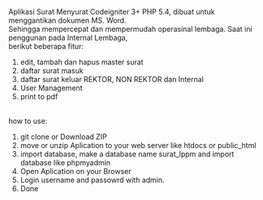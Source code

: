 Aplikasi Surat Menyurat Codeigniter 3+ PHP 5.4, dibuat untuk menggantikan dokumen MS. Word.</br>
Sehingga mempercepat dan mempermudah operasinal lembaga. Saat ini penggunan pada Internal Lembaga, </br>
berikut beberapa fitur: </br>
1. edit, tambah dan hapus master surat</br>
2. daftar surat masuk</br>
3. daftar surat keluar REKTOR, NON REKTOR dan Internal</br>
4. User Management</br>
5. print to pdf</br></br>

how to use: </br>
1. git clone or Download ZIP </br>
2. move or unzip Aplication to your web server like htdocs or public_html </br>
3. import database, make a database name surat_lppm and import database like phpmyadmin
4. Open Aplication on your Browser</br>
5. Login username and passowrd with admin.</br>
6. Done
